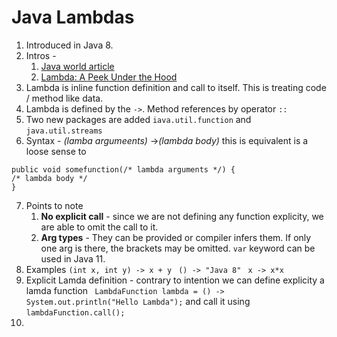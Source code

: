 # Java Lambdas
1. Introduced in Java 8. 
2. Intros - 
	  1.  [Java world article](https://www.javaworld.com/article/3452018/get-started-with-lambda-expressions.html) 
	  1. [Lambda: A Peek Under the Hood](https://www.youtube.com/watch?v=C_QbkGU_lqY)
3. Lambda is inline function definition and call to itself. This is treating code / method like data. 
4. Lambda is defined by the `->`. Method references by operator `::` 
5. Two new packages are added `iava.util.function` and `java.util.streams`
6. Syntax - *(lamba  argumeents)* ->*(lambda body)* 
this is equivalent is a loose sense to 
```
public void somefunction(/* lambda arguments */) {
/* lambda body */
}
```
7. Points to note
    1. **No explicit call** - since we are not defining any function explicity, we are able to omit the call to it. 
    2.  **Arg types**  - They can be provided or compiler infers them. If only one arg is there, the brackets may be omitted. `var` keyword can be used in Java 11.
8.  Examples 
`(int x, int y) -> x + y`
` () -> "Java 8"` 
` x -> x*x`
9.  Explicit Lamda definition - contrary to intention we can define explicity a lamda function 
` LambdaFunction lambda = () -> System.out.println("Hello Lambda");`
and call it using 
`lambdaFunction.call();` 
10. 
<!--stackedit_data:
eyJoaXN0b3J5IjpbOTA0NDAwMTQxLDEyNjM1MjU5NCw1MDczOT
Q5NzcsMTIyMjA1MTI3MSwxMTY5NzU4NiwxMjExNDUyMjc4XX0=

-->